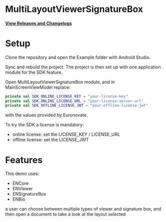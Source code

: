 # MultiLayoutViewerSignatureBox

#### [View Releases and Changelogs](https://github.com/euronovate/ENMobileSDK-Android)

# Setup

Clone the repository and open the Example folder with Android Studio.

Sync and rebuild the project. The project is then set up with one application module for the SDK feature.

Open MultiLayoutViewerSignatureBox module, and in MainScreenViewModel replace:

```kotlin
private val SDK_ONLINE_LICENSE_KEY = "your-license-key"
private val SDK_ONLINE_LICENSE_URL = "your-license-server-url"
private val SDK_OFFLINE_LICENSE_JWT = "your-offline-license-jwt"
```

with the values provided by Euronovate.

To try the SDK a license is mandatory:
- online license: set the LICENSE_KEY / LICENSE_URL
- offline license: set the LICENSE_JWT

# Features

This demo uses:

- ENCore
- ENViewer
- ENSignatureBox
- ENBio

a user can choose between multiple types of viewer and signature box, and then open a document to take a look at the layout selected
